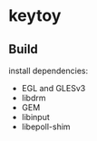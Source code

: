 # keytoy


## Build

install dependencies:
- EGL and GLESv3
- libdrm
- GEM
- libinput
- libepoll-shim
